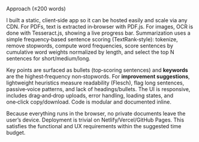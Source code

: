 Approach (≤200 words)

I built a static, client‑side app so it can be hosted easily and scale via any CDN. For PDFs, text is extracted in‑browser with PDF.js. For images, OCR is done with Tesseract.js, showing a live progress bar. Summarization uses a simple frequency‑based sentence scoring (TextRank‑style): tokenize, remove stopwords, compute word frequencies, score sentences by cumulative word weights normalized by length, and select the top N sentences for short/medium/long. 

Key points are surfaced as bullets (top‑scoring sentences) and **keywords** are the highest‑frequency non‑stopwords. For **improvement suggestions**, lightweight heuristics measure readability (Flesch), flag long sentences, passive‑voice patterns, and lack of headings/bullets. The UI is responsive, includes drag‑and‑drop uploads, error handling, loading states, and one‑click copy/download. Code is modular and documented inline. 

Because everything runs in the browser, no private documents leave the user’s device. Deployment is trivial on Netlify/Vercel/GitHub Pages. This satisfies the functional and UX requirements within the suggested time budget.
